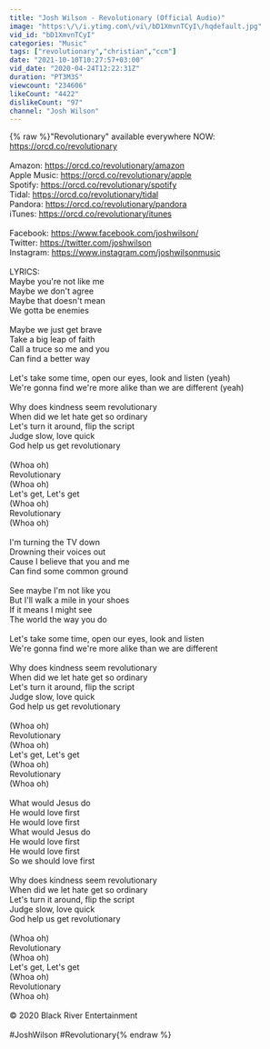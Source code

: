 ```yaml
---
title: "Josh Wilson - Revolutionary (Official Audio)"
image: "https:\/\/i.ytimg.com\/vi\/bD1XmvnTCyI\/hqdefault.jpg"
vid_id: "bD1XmvnTCyI"
categories: "Music"
tags: ["revolutionary","christian","ccm"]
date: "2021-10-10T10:27:57+03:00"
vid_date: "2020-04-24T12:22:31Z"
duration: "PT3M3S"
viewcount: "234606"
likeCount: "4422"
dislikeCount: "97"
channel: "Josh Wilson"
---
```

{% raw %}&quot;Revolutionary&quot; available everywhere NOW: <a rel="nofollow" target="blank" href="https://orcd.co/revolutionary">https://orcd.co/revolutionary</a><br /><br />Amazon: <a rel="nofollow" target="blank" href="https://orcd.co/revolutionary/amazon">https://orcd.co/revolutionary/amazon</a><br />Apple Music: <a rel="nofollow" target="blank" href="https://orcd.co/revolutionary/apple">https://orcd.co/revolutionary/apple</a><br />Spotify: <a rel="nofollow" target="blank" href="https://orcd.co/revolutionary/spotify">https://orcd.co/revolutionary/spotify</a><br />Tidal: <a rel="nofollow" target="blank" href="https://orcd.co/revolutionary/tidal">https://orcd.co/revolutionary/tidal</a><br />Pandora: <a rel="nofollow" target="blank" href="https://orcd.co/revolutionary/pandora">https://orcd.co/revolutionary/pandora</a><br />iTunes: <a rel="nofollow" target="blank" href="https://orcd.co/revolutionary/itunes">https://orcd.co/revolutionary/itunes</a><br /><br />Facebook: <a rel="nofollow" target="blank" href="https://www.facebook.com/joshwilson/">https://www.facebook.com/joshwilson/</a><br />Twitter: <a rel="nofollow" target="blank" href="https://twitter.com/joshwilson">https://twitter.com/joshwilson</a><br />Instagram: <a rel="nofollow" target="blank" href="https://www.instagram.com/joshwilsonmusic">https://www.instagram.com/joshwilsonmusic</a><br /><br />LYRICS:<br />Maybe you're not like me<br />Maybe we don't agree<br />Maybe that doesn't mean<br />We gotta be enemies<br /> <br />Maybe we just get brave<br />Take a big leap of faith<br />Call a truce so me and you <br />Can find a better way<br /> <br />Let's take some time, open our eyes, look and listen (yeah)<br />We're gonna find we're more alike than we are different (yeah)<br /> <br />Why does kindness seem revolutionary<br />When did we let hate get so ordinary<br />Let's turn it around, flip the script<br />Judge slow, love quick<br />God help us get revolutionary<br /> <br />(Whoa oh)<br />Revolutionary <br />(Whoa oh)<br />Let's get, Let's get<br />(Whoa oh)<br />Revolutionary <br />(Whoa oh)<br /> <br />I'm turning the TV down<br />Drowning their voices out<br />Cause I believe that you and me<br />Can find some common ground<br /> <br />See maybe I'm not like you <br />But I'll walk a mile in your shoes<br />If it means I might see<br />The world the way you do<br /> <br />Let's take some time, open our eyes, look and listen<br />We're gonna find we're more alike than we are different<br /> <br />Why does kindness seem revolutionary<br />When did we let hate get so ordinary<br />Let's turn it around, flip the script<br />Judge slow, love quick<br />God help us get revolutionary<br /> <br />(Whoa oh)<br />Revolutionary <br />(Whoa oh)<br />Let's get, Let's get<br />(Whoa oh)<br />Revolutionary <br />(Whoa oh)<br /> <br />What would Jesus do<br />He would love first<br />He would love first<br />What would Jesus do<br />He would love first<br />He would love first<br />So we should love first<br /> <br />Why does kindness seem revolutionary<br />When did we let hate get so ordinary<br />Let's turn it around, flip the script<br />Judge slow, love quick<br />God help us get revolutionary<br /> <br />(Whoa oh)<br />Revolutionary <br />(Whoa oh)<br />Let's get, Let's get<br />(Whoa oh)<br />Revolutionary <br />(Whoa oh)<br /><br />© 2020 Black River Entertainment<br /><br />#JoshWilson #Revolutionary{% endraw %}
